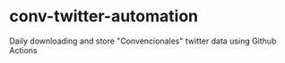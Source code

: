 # conv-twitter-automation
Daily downloading and store "Convencionales" twitter data using Github Actions 
